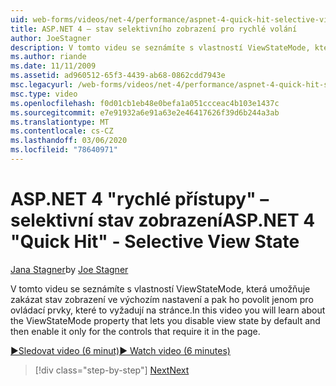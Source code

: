 ```yaml
---
uid: web-forms/videos/net-4/performance/aspnet-4-quick-hit-selective-view-state
title: ASP.NET 4 – stav selektivního zobrazení pro rychlé volání
author: JoeStagner
description: V tomto videu se seznámíte s vlastností ViewStateMode, která umožňuje zakázat stav zobrazení ve výchozím nastavení a pak ho povolit jenom pro ovládací prvky, které requi...
ms.author: riande
ms.date: 11/11/2009
ms.assetid: ad960512-65f3-4439-ab68-0862cdd7943e
msc.legacyurl: /web-forms/videos/net-4/performance/aspnet-4-quick-hit-selective-view-state
msc.type: video
ms.openlocfilehash: f0d01cb1eb48e0befa1a051ccceac4b103e1437c
ms.sourcegitcommit: e7e91932a6e91a63e2e46417626f39d6b244a3ab
ms.translationtype: MT
ms.contentlocale: cs-CZ
ms.lasthandoff: 03/06/2020
ms.locfileid: "78640971"
---
```

# <a name="aspnet-4-quick-hit---selective-view-state"></a><span data-ttu-id="1760b-103">ASP.NET 4 "rychlé přístupy" – selektivní stav zobrazení</span><span class="sxs-lookup"><span data-stu-id="1760b-103">ASP.NET 4 "Quick Hit" - Selective View State</span></span>

<span data-ttu-id="1760b-104">[Jana Stagner](https://github.com/JoeStagner)</span><span class="sxs-lookup"><span data-stu-id="1760b-104">by [Joe Stagner](https://github.com/JoeStagner)</span></span>

<span data-ttu-id="1760b-105">V tomto videu se seznámíte s vlastností ViewStateMode, která umožňuje zakázat stav zobrazení ve výchozím nastavení a pak ho povolit jenom pro ovládací prvky, které to vyžadují na stránce.</span><span class="sxs-lookup"><span data-stu-id="1760b-105">In this video you will learn about the ViewStateMode property that lets you disable view state by default and then enable it only for the controls that require it in the page.</span></span>

[<span data-ttu-id="1760b-106">&#9654;Sledovat video (6 minut)</span><span class="sxs-lookup"><span data-stu-id="1760b-106">&#9654; Watch video (6 minutes)</span></span>](https://channel9.msdn.com/Blogs/ASP-NET-Site-Videos/aspnet-4-quick-hit-selective-view-state)

> [!div class="step-by-step"]
> [<span data-ttu-id="1760b-107">Next</span><span class="sxs-lookup"><span data-stu-id="1760b-107">Next</span></span>](aspnet-4-quick-hit-easy-state-compression.md)
